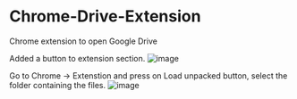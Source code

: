 # Chrome-Drive-Extension
Chrome extension to open Google Drive

Added a button to extension section. 
![image](https://github.com/liranbh7/Chrome-Drive-Extension/assets/20789373/02e198b0-2903-4f9c-9446-40fa7894dc79)


Go to Chrome -> Extenstion and press on Load unpacked button, select the folder containing the files.
![image](https://github.com/user-attachments/assets/145b3d18-1c2d-4279-89a2-2e11cef98aad)
